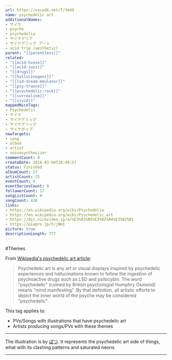 ```yaml
---
url: https://vocadb.net/T/3449
name: psychedelic art
additionalNames: 
- サイケ
- psyche
- psychedelia
- サイケデリア
- サイケデリック アート
- acid trip (aesthetic)
parent: "[[parentless]]"
related:
- "[[acid-house]]"
- "[[acid-jazz]]"
- "[[drugs]]"
- "[[hallucinogens]]"
- "[[lsd-dream-emulator]]"
- "[[psy-trance]]"
- "[[psychedelic-rock]]"
- "[[surrealism]]"
- "[[vivid]]"
mappedNicoTags:
- Psychedelic
- サイケ
- サイケデミック
- サイケデリック
- サイケポップ
newTargets:
- song
- album
- artist
- voicesynthesizer
commentCount: 0
createDate: 2016-03-04T20:49:57
status: Finished
albumCount: 27
artistCount: 25
eventCount: 0
eventSeriesCount: 0
followerCount: 17
songListCount: 0
songCount: 428
links: 
- https://en.wikipedia.org/wiki/Psychedelia
- https://en.wikipedia.org/wiki/Psychedelic_art
- https://dic.nicovideo.jp/a/%E3%82%B5%E3%82%A4%E3%82%B1
- https://piapro.jp/t/jBmI
picture: true
descriptionLength: 777
---
```


#Themes

From [Wikipedia's psychedelic art article](https://en.wikipedia.org/wiki/Psychedelic_art):
>Psychedelic art is any art or visual displays inspired by psychedelic experiences and hallucinations known to follow the ingestion of psychoactive drugs such as LSD and psilocybin. The word "psychedelic" (coined by British psychologist Humphry Osmond) means "mind manifesting". By that definition, all artistic efforts to depict the inner world of the psyche may be considered "psychedelic".

This tag applies to:

* PVs/Songs with illustrations that have psychedelic art
* Artists producing songs/PVs with these themes

---
The illustration is by [ぱつ](https://vocadb.net/Ar/54628). It represents the psychedelic art side of things, what with its clashing patterns and saturated neons.

---

